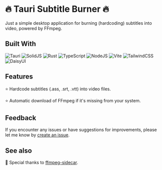 # 🔥 Tauri Subtitle Burner 🔥
Just a simple desktop application for burning (hardcoding) subtitles into video, powered by FFmpeg.
## Built With
![Tauri](https://img.shields.io/badge/tauri-%2324C8DB.svg?style=for-the-badge&logo=tauri&logoColor=%23FFFFFF)
![SolidJS](https://img.shields.io/badge/SolidJS-2c4f7c?style=for-the-badge&logo=solid&logoColor=c8c9cb)
![Rust](https://img.shields.io/badge/rust-%23000000.svg?style=for-the-badge&logo=rust&logoColor=white)
![TypeScript](https://img.shields.io/badge/typescript-%23007ACC.svg?style=for-the-badge&logo=typescript&logoColor=white)
![NodeJS](https://img.shields.io/badge/node.js-6DA55F?style=for-the-badge&logo=node.js&logoColor=white)
![Vite](https://img.shields.io/badge/vite-%23646CFF.svg?style=for-the-badge&logo=vite&logoColor=white)
![TailwindCSS](https://img.shields.io/badge/tailwindcss-%2338B2AC.svg?style=for-the-badge&logo=tailwind-css&logoColor=white)
![DaisyUI](https://img.shields.io/badge/daisyui-5A0EF8?style=for-the-badge&logo=daisyui&logoColor=white)
## Features
⭐ Hardcode subtitles (.ass, .srt, .vtt) into video files.

⭐ Automatic download of FFmpeg if it's missing from your system.
## Feedback
If you encounter any issues or have suggestions for improvements, please let me know by <a href="https://github.com/phucngo2/tauri-subtitle-burner/issues/new" target="_blank">create an issue</a>.
## See also
💖 Special thanks to [ffmpeg-sidecar](https://github.com/nathanbabcock/ffmpeg-sidecar).

